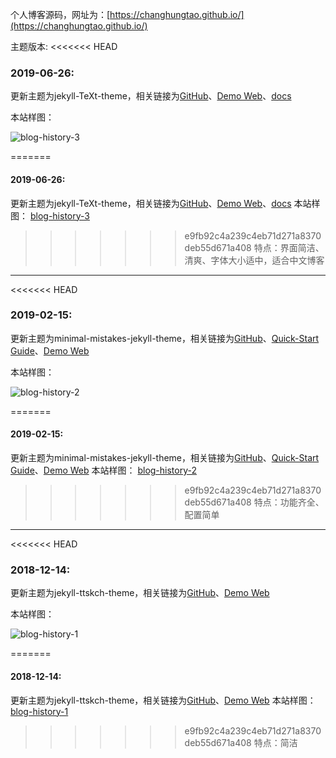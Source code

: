 个人博客源码，网址为：[https://changhungtao.github.io/](https://changhungtao.github.io/)

主题版本:
<<<<<<< HEAD
### 2019-06-26:
更新主题为jekyll-TeXt-theme，相关链接为[GitHub](https://github.com/kitian616/jekyll-TeXt-theme)、[Demo Web](https://tianqi.name/jekyll-TeXt-theme/)、[docs](https://tianqi.name/jekyll-TeXt-theme/docs/en/quick-start)

本站样图：

![blog-history-3](https://changhungtao.github.io/assets/img/blog-history-3.png)

=======
#### 2019-06-26:
更新主题为jekyll-TeXt-theme，相关链接为[GitHub](https://github.com/kitian616/jekyll-TeXt-theme)、[Demo Web](https://tianqi.name/jekyll-TeXt-theme/)、[docs](https://tianqi.name/jekyll-TeXt-theme/docs/en/quick-start)
本站样图：
[blog-history-3](https://changhungtao.github.io/assets/img/blog-history-3.png)
>>>>>>> e9fb92c4a239c4eb71d271a8370deb55d671a408
特点：界面简洁、清爽、字体大小适中，适合中文博客

---

<<<<<<< HEAD
### 2019-02-15:
更新主题为minimal-mistakes-jekyll-theme，相关链接为[GitHub](https://github.com/mmistakes/minimal-mistakes)、[Quick-Start Guide](https://mmistakes.github.io/minimal-mistakes/docs/quick-start-guide/)、[Demo Web](https://mmistakes.github.io/minimal-mistakes/)

本站样图：

![blog-history-2](https://changhungtao.github.io/assets/img/blog-history-2.png)

=======
#### 2019-02-15:
更新主题为minimal-mistakes-jekyll-theme，相关链接为[GitHub](https://github.com/mmistakes/minimal-mistakes)、[Quick-Start Guide](https://mmistakes.github.io/minimal-mistakes/docs/quick-start-guide/)、[Demo Web](https://mmistakes.github.io/minimal-mistakes/)
本站样图：
[blog-history-2](https://changhungtao.github.io/assets/img/blog-history-2.png)
>>>>>>> e9fb92c4a239c4eb71d271a8370deb55d671a408
特点：功能齐全、配置简单

---

<<<<<<< HEAD
### 2018-12-14:
更新主题为jekyll-ttskch-theme，相关链接为[GitHub](https://github.com/ttskch/jekyll-ttskch-theme)、[Demo Web](https://ttskch.github.io/jekyll-ttskch-theme/)

本站样图：

![blog-history-1](https://changhungtao.github.io/assets/img/blog-history-1.png)

=======
#### 2018-12-14:
更新主题为jekyll-ttskch-theme，相关链接为[GitHub](https://github.com/ttskch/jekyll-ttskch-theme)、[Demo Web](https://ttskch.github.io/jekyll-ttskch-theme/)
本站样图：
[blog-history-1](https://changhungtao.github.io/assets/img/blog-history-1.png)
>>>>>>> e9fb92c4a239c4eb71d271a8370deb55d671a408
特点：简洁
